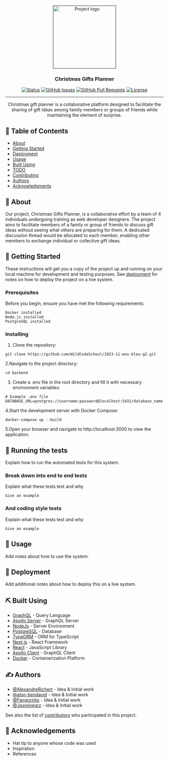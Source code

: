 <p align="center">
  <a href="" rel="noopener">
 <img width=200px height=200px src="https://i.imgur.com/6wj0hh6.jpg" alt="Project logo"></a>
</p>

<h3 align="center">Christmas Gifts Planner</h3>

<div align="center">

[![Status](https://img.shields.io/badge/status-active-success.svg)]()
[![GitHub Issues](https://img.shields.io/github/issues/kylelobo/The-Documentation-Compendium.svg)](https://github.com/kylelobo/The-Documentation-Compendium/issues)
[![GitHub Pull Requests](https://img.shields.io/github/issues-pr/kylelobo/The-Documentation-Compendium.svg)](https://github.com/kylelobo/The-Documentation-Compendium/pulls)
[![License](https://img.shields.io/badge/license-MIT-blue.svg)](/LICENSE)

</div>

---

<p align="center"> Christmas gift planner is a collaborative platform designed to facilitate the sharing of gift ideas among family members or groups of friends while maintaining the element of surprise.
    <br> 
</p>

## 📝 Table of Contents

- [About](#about)
- [Getting Started](#getting_started)
- [Deployment](#deployment)
- [Usage](#usage)
- [Built Using](#built_using)
- [TODO](../TODO.md)
- [Contributing](../CONTRIBUTING.md)
- [Authors](#authors)
- [Acknowledgments](#acknowledgement)

## 🧐 About <a name = "about"></a>

Our project, Christmas Gifts Planner, is a collaborative effort by a team of 4 individuals undergoing training as web developer designers. The project aims to facilitate members of a family or group of friends to discuss gift ideas without seeing what others are preparing for them. A dedicated discussion thread would be allocated to each member, enabling other members to exchange individual or collective gift ideas.

## 🏁 Getting Started <a name = "getting_started"></a>

These instructions will get you a copy of the project up and running on your local machine for development and testing purposes. See [deployment](#deployment) for notes on how to deploy the project on a live system.

### Prerequisites

Before you begin, ensure you have met the following requirements:

```
Docker installed
Node.js installed
PostgreSQL installed
```

### Installing

1. Clone the repository:

```
git clone https://github.com/WildCodeSchool/2023-11-wns-bleu-g2.git
```

2.Navigate to the project directory:

```
cd backend
```

3. Create a .env file in the root directory and fill it with necessary environment variables:

```
# Example .env file
DATABASE_URL=postgres://username:password@localhost:5432/database_name
```

4.Start the development server with Docker Compose:

```
docker-compose up --build
```

5.Open your browser and navigate to http://localhost:3000 to view the application.

## 🔧 Running the tests <a name = "tests"></a>

Explain how to run the automated tests for this system.

### Break down into end to end tests

Explain what these tests test and why

```
Give an example
```

### And coding style tests

Explain what these tests test and why

```
Give an example
```

## 🎈 Usage <a name="usage"></a>

Add notes about how to use the system.

## 🚀 Deployment <a name = "deployment"></a>

Add additional notes about how to deploy this on a live system.

## ⛏️ Built Using <a name = "built_using"></a>

- [GraphQL](https://graphql.org/) - Query Language
- [Apollo Server](https://www.apollographql.com/docs/apollo-server/) - GraphQL Server
- [NodeJs](https://nodejs.org/en/) - Server Environment
- [PostgreSQL](https://www.postgresql.org/) - Database
- [TypeORM](https://typeorm.io/) - ORM for TypeScript
- [Next.js](https://nextjs.org/) - React Framework
- [React](https://vuejs.org/) - JavaScript Library
- [Apollo Client](https://www.apollographql.com/docs/react/) - GraphQL Client
- [Docker](https://www.docker.com/) - Containerization Platform

## ✍️ Authors <a name = "authors"></a>

- [@AlexandreRichert](https://github.com/AlexandreRichert) - Idea & Initial work
- [@alon-bendavid](https://github.com/alon-bendavid) - Idea & Initial work
- [@Fangornito](https://github.com/Fangornito) - Idea & Initial work
- [@Jasminegrz](https://github.com/Jasminegrz) - Idea & Initial work

See also the list of [contributors](https://github.com/kylelobo/The-Documentation-Compendium/contributors) who participated in this project.

## 🎉 Acknowledgements <a name = "acknowledgement"></a>

- Hat tip to anyone whose code was used
- Inspiration
- References
